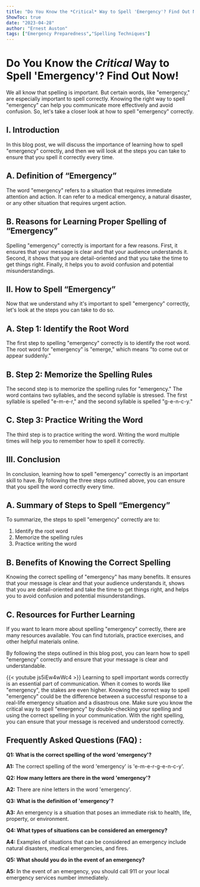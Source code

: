 ```yaml
---
title: "Do You Know the *Critical* Way to Spell 'Emergency'? Find Out Now!"
ShowToc: true 
date: "2023-04-28"
author: "Ernest Auston" 
tags: ["Emergency Preparedness","Spelling Techniques"]
---
```

# Do You Know the *Critical* Way to Spell 'Emergency'? Find Out Now!

We all know that spelling is important. But certain words, like "emergency," are especially important to spell correctly. Knowing the right way to spell "emergency" can help you communicate more effectively and avoid confusion. So, let's take a closer look at how to spell "emergency" correctly.

## I. Introduction

In this blog post, we will discuss the importance of learning how to spell "emergency" correctly, and then we will look at the steps you can take to ensure that you spell it correctly every time. 

## A. Definition of “Emergency”

The word "emergency" refers to a situation that requires immediate attention and action. It can refer to a medical emergency, a natural disaster, or any other situation that requires urgent action. 

## B. Reasons for Learning Proper Spelling of “Emergency”

Spelling "emergency" correctly is important for a few reasons. First, it ensures that your message is clear and that your audience understands it. Second, it shows that you are detail-oriented and that you take the time to get things right. Finally, it helps you to avoid confusion and potential misunderstandings. 

## II. How to Spell “Emergency”

Now that we understand why it's important to spell "emergency" correctly, let's look at the steps you can take to do so. 

## A. Step 1: Identify the Root Word

The first step to spelling "emergency" correctly is to identify the root word. The root word for "emergency" is "emerge," which means "to come out or appear suddenly." 

## B. Step 2: Memorize the Spelling Rules

The second step is to memorize the spelling rules for "emergency." The word contains two syllables, and the second syllable is stressed. The first syllable is spelled "e-m-e-r," and the second syllable is spelled "g-e-n-c-y." 

## C. Step 3: Practice Writing the Word

The third step is to practice writing the word. Writing the word multiple times will help you to remember how to spell it correctly. 

## III. Conclusion

In conclusion, learning how to spell "emergency" correctly is an important skill to have. By following the three steps outlined above, you can ensure that you spell the word correctly every time. 

## A. Summary of Steps to Spell “Emergency”

To summarize, the steps to spell "emergency" correctly are to: 
1. Identify the root word 
2. Memorize the spelling rules 
3. Practice writing the word 

## B. Benefits of Knowing the Correct Spelling

Knowing the correct spelling of "emergency" has many benefits. It ensures that your message is clear and that your audience understands it, shows that you are detail-oriented and take the time to get things right, and helps you to avoid confusion and potential misunderstandings. 

## C. Resources for Further Learning

If you want to learn more about spelling "emergency" correctly, there are many resources available. You can find tutorials, practice exercises, and other helpful materials online. 

By following the steps outlined in this blog post, you can learn how to spell "emergency" correctly and ensure that your message is clear and understandable.

{{< youtube js5iEw4wWc4 >}} 
Learning to spell important words correctly is an essential part of communication. When it comes to words like "emergency", the stakes are even higher. Knowing the correct way to spell "emergency" could be the difference between a successful response to a real-life emergency situation and a disastrous one. Make sure you know the critical way to spell "emergency" by double-checking your spelling and using the correct spelling in your communication. With the right spelling, you can ensure that your message is received and understood correctly.

## Frequently Asked Questions (FAQ) :
**Q1: What is the correct spelling of the word 'emergency'?**

**A1:** The correct spelling of the word 'emergency' is 'e-m-e-r-g-e-n-c-y'.

**Q2: How many letters are there in the word 'emergency'?**

**A2:** There are nine letters in the word 'emergency'.

**Q3: What is the definition of 'emergency'?**

**A3:** An emergency is a situation that poses an immediate risk to health, life, property, or environment.

**Q4: What types of situations can be considered an emergency?**

**A4:** Examples of situations that can be considered an emergency include natural disasters, medical emergencies, and fires.

**Q5: What should you do in the event of an emergency?**

**A5:** In the event of an emergency, you should call 911 or your local emergency services number immediately.





